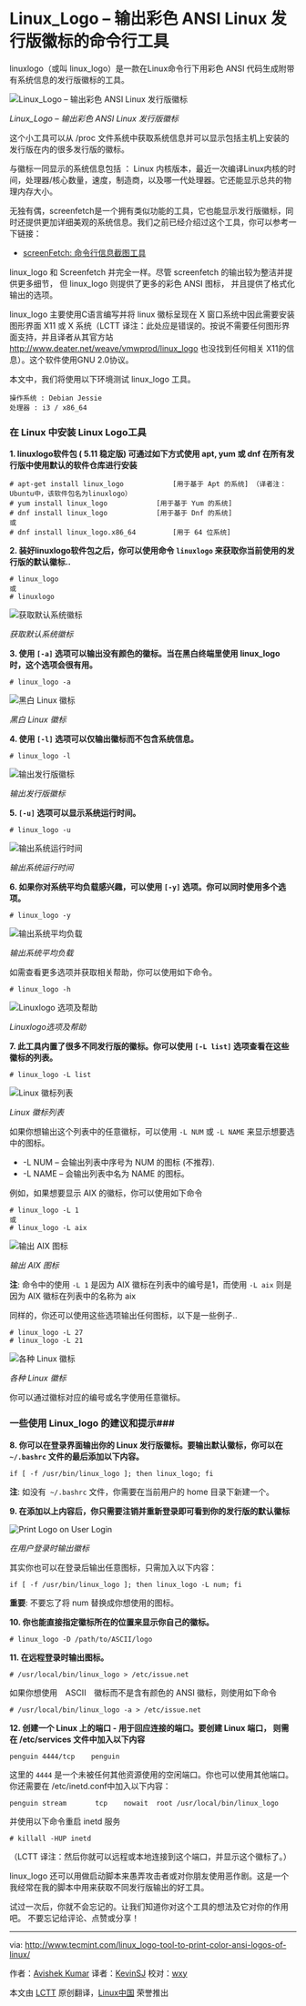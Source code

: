 Linux_Logo – 输出彩色 ANSI Linux 发行版徽标的命令行工具
================================================================================
linuxlogo（或叫 linux_logo）是一款在Linux命令行下用彩色 ANSI 代码生成附带有系统信息的发行版徽标的工具。

![Linux_Logo – 输出彩色 ANSI Linux 发行版徽标](http://www.tecmint.com/wp-content/uploads/2015/06/Linux_Logo.png)

*Linux_Logo – 输出彩色 ANSI Linux 发行版徽标*

这个小工具可以从 /proc 文件系统中获取系统信息并可以显示包括主机上安装的发行版在内的很多发行版的徽标。

与徽标一同显示的系统信息包括 ： Linux 内核版本，最近一次编译Linux内核的时间，处理器/核心数量，速度，制造商，以及哪一代处理器。它还能显示总共的物理内存大小。

无独有偶，screenfetch是一个拥有类似功能的工具，它也能显示发行版徽标，同时还提供更加详细美观的系统信息。我们之前已经介绍过这个工具，你可以参考一下链接：

- [screenFetch: 命令行信息截图工具][1]

linux\_logo 和 Screenfetch 并完全一样。尽管 screenfetch 的输出较为整洁并提供更多细节， 但 linux\_logo 则提供了更多的彩色 ANSI 图标， 并且提供了格式化输出的选项。

linux\_logo 主要使用C语言编写并将 linux 徽标呈现在 X 窗口系统中因此需要安装图形界面 X11 或 X 系统（LCTT 译注：此处应是错误的。按说不需要任何图形界面支持，并且译者从其官方站 http://www.deater.net/weave/vmwprod/linux_logo 也没找到任何相关 X11的信息）。这个软件使用GNU 2.0协议。

本文中，我们将使用以下环境测试 linux_logo 工具。

    操作系统 : Debian Jessie
    处理器 : i3 / x86_64

### 在 Linux 中安装 Linux Logo工具 ###

**1. linuxlogo软件包 ( 5.11 稳定版) 可通过如下方式使用 apt, yum 或 dnf 在所有发行版中使用默认的软件仓库进行安装**

    # apt-get install linux_logo			[用于基于 Apt 的系统] （译者注：Ubuntu中，该软件包名为linuxlogo）
    # yum install linux_logo			[用于基于 Yum 的系统]
    # dnf install linux_logo			[用于基于 Dnf 的系统]
    或
    # dnf install linux_logo.x86_64			[用于 64 位系统]

**2. 装好linuxlogo软件包之后，你可以使用命令 `linuxlogo` 来获取你当前使用的发行版的默认徽标..**

    # linux_logo
    或
    # linuxlogo

![获取默认系统徽标](http://www.tecmint.com/wp-content/uploads/2015/06/Get-Default-OS-Logo.png)

*获取默认系统徽标*

**3. 使用 `[-a]` 选项可以输出没有颜色的徽标。当在黑白终端里使用 linux_logo 时，这个选项会很有用。**

    # linux_logo -a

![黑白 Linux 徽标](http://www.tecmint.com/wp-content/uploads/2015/06/Black-and-White-Linux-Logo.png)

*黑白 Linux 徽标*

**4. 使用 `[-l]` 选项可以仅输出徽标而不包含系统信息。**

    # linux_logo -l

![输出发行版徽标](http://www.tecmint.com/wp-content/uploads/2015/06/Print-Distribution-Logo.png)

*输出发行版徽标*

**5. `[-u]` 选项可以显示系统运行时间。**

    # linux_logo -u

![输出系统运行时间](http://www.tecmint.com/wp-content/uploads/2015/06/Print-System-Uptime.png)

*输出系统运行时间*

**6. 如果你对系统平均负载感兴趣，可以使用 `[-y]` 选项。你可以同时使用多个选项。**

    # linux_logo -y

![输出系统平均负载](http://www.tecmint.com/wp-content/uploads/2015/06/Print-System-Load-Average.png)

*输出系统平均负载*

如需查看更多选项并获取相关帮助，你可以使用如下命令。

    # linux_logo -h

![Linuxlogo 选项及帮助](http://www.tecmint.com/wp-content/uploads/2015/06/linuxlogo-options.png)

*Linuxlogo选项及帮助*

**7. 此工具内置了很多不同发行版的徽标。你可以使用 `[-L list]` 选项查看在这些徽标的列表。**

    # linux_logo -L list

![Linux 徽标列表](http://www.tecmint.com/wp-content/uploads/2015/06/List-of-Linux-Logos.png)

*Linux 徽标列表*

如果你想输出这个列表中的任意徽标，可以使用 `-L NUM` 或 `-L NAME` 来显示想要选中的图标。

- -L NUM – 会输出列表中序号为 NUM 的图标 (不推荐).
- -L NAME – 会输出列表中名为 NAME 的图标。

例如，如果想要显示 AIX 的徽标，你可以使用如下命令

    # linux_logo -L 1
    或
    # linux_logo -L aix

![输出 AIX 图标](http://www.tecmint.com/wp-content/uploads/2015/06/Print-AIX-Logo.png)

*输出 AIX 图标*

**注**: 命令中的使用 `-L 1` 是因为 AIX 徽标在列表中的编号是1，而使用 `-L aix` 则是因为 AIX 徽标在列表中的名称为 aix 

同样的，你还可以使用这些选项输出任何图标，以下是一些例子..

    # linux_logo -L 27
    # linux_logo -L 21

![各种 Linux 徽标](http://www.tecmint.com/wp-content/uploads/2015/06/Various-Linux-Logos.png)

*各种 Linux 徽标*

你可以通过徽标对应的编号或名字使用任意徽标。

### 一些使用 Linux_logo 的建议和提示###

**8. 你可以在登录界面输出你的 Linux 发行版徽标。要输出默认徽标，你可以在 ` ~/.bashrc` 文件的最后添加以下内容。**

    if [ -f /usr/bin/linux_logo ]; then linux_logo; fi

**注**: 如没有` ~/.bashrc` 文件，你需要在当前用户的 home 目录下新建一个。

**9. 在添加以上内容后，你只需要注销并重新登录即可看到你的发行版的默认徽标**

![Print Logo on User Login](http://www.tecmint.com/wp-content/uploads/2015/06/Print-Logo-on-Login.png)

*在用户登录时输出徽标*

其实你也可以在登录后输出任意图标，只需加入以下内容：

    if [ -f /usr/bin/linux_logo ]; then linux_logo -L num; fi

**重要**: 不要忘了将 num 替换成你想使用的图标。

**10. 你也能直接指定徽标所在的位置来显示你自己的徽标。**

    # linux_logo -D /path/to/ASCII/logo

**11. 在远程登录时输出图标。**

    # /usr/local/bin/linux_logo > /etc/issue.net

如果你想使用　ASCII　徽标而不是含有颜色的 ANSI 徽标，则使用如下命令

    # /usr/local/bin/linux_logo -a > /etc/issue.net

**12. 创建一个 Linux 上的端口 - 用于回应连接的端口。要创建 Linux 端口， 则需在 /etc/services 文件中加入以下内容**

    penguin	4444/tcp	penguin

这里的 `4444` 是一个未被任何其他资源使用的空闲端口。你也可以使用其他端口。你还需要在 /etc/inetd.conf中加入以下内容：

    penguin	stream	     tcp	nowait	root /usr/local/bin/linux_logo 

并使用以下命令重启 inetd 服务

    # killall -HUP inetd

（LCTT 译注：然后你就可以远程或本地连接到这个端口，并显示这个徽标了。）

linux_logo 还可以用做启动脚本来愚弄攻击者或对你朋友使用恶作剧。这是一个我经常在我的脚本中用来获取不同发行版输出的好工具。

试过一次后，你就不会忘记的。让我们知道你对这个工具的想法及它对你的作用吧。 不要忘记给评论、点赞或分享！

--------------------------------------------------------------------------------

via: http://www.tecmint.com/linux_logo-tool-to-print-color-ansi-logos-of-linux/

作者：[Avishek Kumar][a]
译者：[KevinSJ](https://github.com/KevinSJ)
校对：[wxy](https://github.com/wxy)

本文由 [LCTT](https://github.com/LCTT/TranslateProject) 原创翻译，[Linux中国](https://linux.cn/) 荣誉推出

[a]:http://www.tecmint.com/author/avishek/
[1]:https://linux.cn/article-1947-1.html
